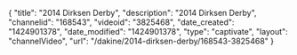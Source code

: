 {
    "title": "2014 Dirksen Derby",
    "description": "2014 Dirksen Derby",
    "channelid": "168543",
    "videoid": "3825468",
    "date_created": "1424901378",
    "date_modified": "1424901378",
    "type": "captivate",
    "layout": "channelVideo",
    "url": "\/dakine\/2014-dirksen-derby\/168543-3825468"
}